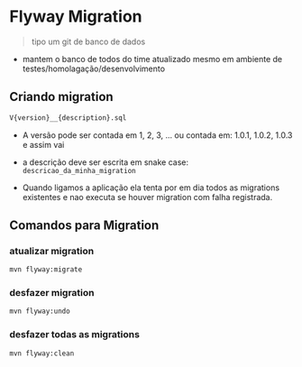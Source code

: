 # Flyway Migration

> tipo um git de banco de dados

- mantem o banco de todos do time atualizado mesmo em ambiente de testes/homolagação/desenvolvimento

## Criando migration

```bash
V{version}__{description}.sql
```

- A versão pode ser contada em 1, 2, 3, ... ou contada em: 1.0.1, 1.0.2, 1.0.3 e assim vai

- a descrição deve ser escrita em snake case: `descricao_da_minha_migration`

- Quando ligamos a aplicação ela tenta por em dia todos as migrations existentes e nao executa se houver migration com falha registrada.

## Comandos para Migration

### atualizar migration

```bash
mvn flyway:migrate
```

### desfazer migration

```bash
mvn flyway:undo
```

### desfazer todas as migrations

```bash
mvn flyway:clean
```
